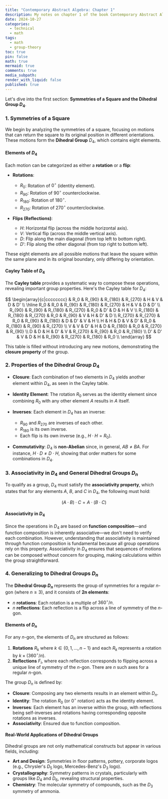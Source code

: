 ```yaml
---
title: "Contemporary Abstract Algebra: Chapter 1"
description: My notes on chapter 1 of the book Contemporary Abstract Algebra (supported by AI)
date: 2024-10-27
categories:
  - technical
  - math
tags:
  - math
  - group-theory
toc: true
pin: false
math: true
mermaid: true
comments: true
media_subpath:
render_with_liquid: false
published: true
---
```

Let's dive into the first section: **Symmetries of a Square and the Dihedral Group $D_4$**.

### 1. Symmetries of a Square

We begin by analyzing the symmetries of a square, focusing on motions that can return the square to its original position in different orientations. These motions form the **Dihedral Group** $D_4$, which contains eight elements.

#### Elements of $D_4$

Each motion can be categorized as either a **rotation** or a **flip**:

- **Rotations**:
  - $R_0$: Rotation of $0^\circ$ (identity element).
  - $R_{90}$: Rotation of $90^\circ$ counterclockwise.
  - $R_{180}$: Rotation of $180^\circ$.
  - $R_{270}$: Rotation of $270^\circ$ counterclockwise.

- **Flips (Reflections)**:
  - $H$: Horizontal flip (across the middle horizontal axis).
  - $V$: Vertical flip (across the middle vertical axis).
  - $D$: Flip along the main diagonal (from top left to bottom right).
  - $D'$: Flip along the other diagonal (from top right to bottom left).

These eight elements are all possible motions that leave the square within the same plane and in its original boundary, only differing by orientation.

#### Cayley Table of $D_4$

The **Cayley table** provides a systematic way to compose these operations, revealing important group properties. Here's the Cayley table for $D_4$:

$$
\begin{array}{c|cccccccc}
     & R_0 & R_{90} & R_{180} & R_{270} & H & V & D & D' \\
\hline
R_0  & R_0 & R_{90} & R_{180} & R_{270} & H & V & D & D' \\
R_{90}  & R_{90} & R_{180} & R_{270} & R_0 & D' & D & H & V \\
R_{180} & R_{180} & R_{270} & R_0 & R_{90} & V & H & D' & D \\
R_{270} & R_{270} & R_0 & R_{90} & R_{180} & D & D' & V & H \\
H       & H & D & V & D' & R_0 & R_{180} & R_{90} & R_{270} \\
V       & V & D' & H & D & R_{180} & R_0 & R_{270} & R_{90} \\
D       & D & H & D' & V & R_{270} & R_{90} & R_0 & R_{180} \\
D'      & D' & V & D & H & R_{90} & R_{270} & R_{180} & R_0 \\
\end{array}
$$

This table is filled without introducing any new motions, demonstrating the **closure property** of the group.

### 2. Properties of the Dihedral Group $D_4$

- **Closure**: Each combination of two elements in $D_4$ yields another element within $D_4$, as seen in the Cayley table.
- **Identity Element**: The rotation $R_0$ serves as the identity element since combining $R_0$ with any other element $A$ results in $A$ itself.
- **Inverses**: Each element in $D_4$ has an inverse:
  - $R_{90}$ and $R_{270}$ are inverses of each other.
  - $R_{180}$ is its own inverse.
  - Each flip is its own inverse (e.g., $H \cdot H = R_0$).

- **Commutativity**: $D_4$ is **non-Abelian** since, in general, $AB \neq BA$. For instance, $H \cdot D \neq D \cdot H$, showing that order matters for some combinations in $D_4$.

### 3. Associativity in $D_4$ and General Dihedral Groups $D_n$

To qualify as a group, $D_4$ must satisfy the **associativity property**, which states that for any elements $A$, $B$, and $C$ in $D_4$, the following must hold:

$$
(A \cdot B) \cdot C = A \cdot (B \cdot C)
$$

#### Associativity in $D_4$

Since the operations in $D_4$ are based on **function composition**—and function composition is inherently associative—we don't need to verify each combination. However, understanding that associativity is maintained through function composition is fundamental because all group operations rely on this property. Associativity in $D_4$ ensures that sequences of motions can be composed without concern for grouping, making calculations within the group straightforward.

### 4. Generalizing to Dihedral Groups $D_n$

The **Dihedral Group $D_n$** represents the group of symmetries for a regular $n$-gon (where $n \geq 3$), and it consists of **2n elements**:

- $n$ **rotations**: Each rotation is a multiple of $360^\circ/n$.
- $n$ **reflections**: Each reflection is a flip across a line of symmetry of the $n$-gon.

#### Elements of $D_n$

For any $n$-gon, the elements of $D_n$ are structured as follows:

1. **Rotations** $R_k$ where $k \in \lbrace 0, 1, \ldots, n-1\rbrace$ and each $R_k$ represents a rotation by $k \times (360^\circ / n)$.
2. **Reflections** $F_i$, where each reflection corresponds to flipping across a unique line of symmetry of the $n$-gon. There are $n$ such axes for a regular $n$-gon.

The group $D_n$ is defined by:

- **Closure**: Composing any two elements results in an element within $D_n$.
- **Identity**: The rotation $R_0$ (or $0^\circ$ rotation) acts as the identity element.
- **Inverses**: Each element has an inverse within the group, with reflections being self-inverses and rotations having corresponding opposite rotations as inverses.
- **Associativity**: Ensured due to function composition.

#### Real-World Applications of Dihedral Groups

Dihedral groups are not only mathematical constructs but appear in various fields, including:

- **Art and Design**: Symmetries in floor patterns, pottery, corporate logos (e.g., Chrysler's $D_5$ logo, Mercedes-Benz's $D_3$ logo).
- **Crystallography**: Symmetry patterns in crystals, particularly with groups like $D_4$ and $D_6$, revealing structural properties.
- **Chemistry**: The molecular symmetry of compounds, such as the $D_3$ symmetry of ammonia.
